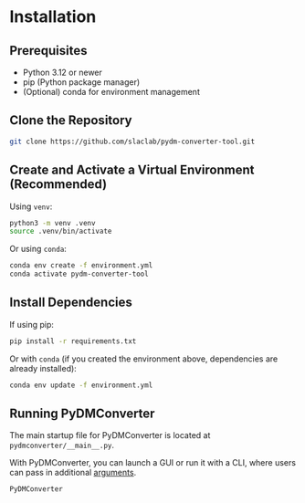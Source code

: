 # Installation

## Prerequisites
- Python 3.12 or newer
- pip (Python package manager)
- (Optional) conda for environment management


## Clone the Repository

``` bash
git clone https://github.com/slaclab/pydm-converter-tool.git
```


## Create and Activate a Virtual Environment (Recommended)

Using `venv`:
``` bash
python3 -m venv .venv
source .venv/bin/activate
```

Or using `conda`:
``` bash
conda env create -f environment.yml
conda activate pydm-converter-tool
```


## Install Dependencies

If using pip:
``` bash
pip install -r requirements.txt
```

Or with `conda` (if you created the environment above, dependencies are already installed):
``` bash
conda env update -f environment.yml
```


## Running PyDMConverter

The main startup file for PyDMConverter is located at `pydmconverter/__main__.py`.

With PyDMConverter, you can launch a GUI or run it with a CLI, where users can pass in additional [arguments].

  [arguments]: arguments.md

``` bash
PyDMConverter
```
